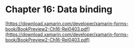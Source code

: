 # Chapter 16: Data binding #

[https://download.xamarin.com/developer/xamarin-forms-book/BookPreview2-Ch16-Rel0403.pdf](https://download.xamarin.com/developer/xamarin-forms-book/BookPreview2-Ch16-Rel0403.pdf)
